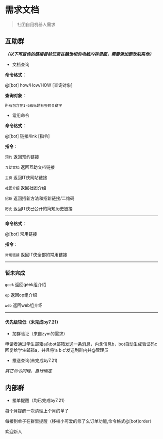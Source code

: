 # 需求文档

>社团自用机器人需求

## 互助群

***（以下可查询的链接目前记录在魏世桓的电脑内存里面，需要添加删改联系他）***

* 文档查询

**命令格式**：

@[bot] how/How/HOW [查询对象]

**查询对象**：

``所有包含在1-6级标题标签的关键字``

* 常用命令

**命令格式**：

@[bot] 链接/link [指令]

**指令**：

``预约`` 返回预约链接

``互助文档`` 返回互助文档链接

``主页`` 返回IT侠网站链接

``社团介绍`` 返回社团介绍

``招新`` 返回招新方法和招新链接/二维码

``历史`` 返回IT侠已公开的简短历史链接

---

**命令格式**：

@[bot] 常用链接

**指令**：

``常用链接`` 返回IT侠全部的常用链接

---

### 暂未完成

``geek`` 返回geek组介绍

``op`` 返回op组介绍

``web`` 返回web组介绍

---

#### 优先级较低（未完成by7.21）

* 加群验证（来自zym的需求）

申请者通过学生邮箱a向bot邮箱发送一条消息，内含信息b，bot自动生成验证码c回复给学生邮箱a，并且将‘a b c’发送到群内并@管理员

* 推送查询(未完成by7.21)

*其它命令同理，自行确定*

## 内部群

* 接单提醒（均已完成by7.21）

每个月提醒一次清理上个月的单子

每接到单子在群里提醒（移植小可爱的修了么订单功能,命令格式@[bot]order）

欢迎新人
